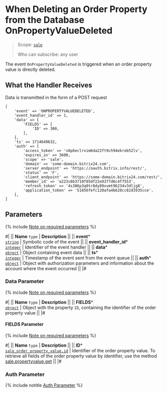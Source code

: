 # When Deleting an Order Property from the Database OnPropertyValueDeleted

> Scope: [`sale`](../../scopes/permissions.md) 
>
> Who can subscribe: any user

The event `OnPropertyValueDeleted` is triggered when an order property value is directly deleted.

## What the Handler Receives

Data is transmitted in the form of a POST request

```
[
    'event' => 'ONPROPERTYVALUEDELETED',
    'event_handler_id' => 1,
    'data' => [
        'FIELDS' => [
            'ID' => 300,
        ],
    ],
    'ts' => 1714649632,
    'auth' => [
        'access_token' => 's6p6eclrvim6da22ft9ch94ekreb52lv',
        'expires_in' => 3600,
        'scope' => 'sale',
        'domain' => 'some-domain.bitrix24.com',
        'server_endpoint' => 'https://oauth.bitrix.info/rest/',
        'status' => 'F',
        'client_endpoint' => 'https://some-domain.bitrix24.com/rest/',
        'member_id' => 'a223c6b3710f85df22e9377d6c4f7553',
        'refresh_token' => '4s386p3q0tr8dy89xvmt96234v3dljg8',
        'application_token' => '51856fefc120afa4b628cc82d3935cce',
    ],
]
```

## Parameters

{% include [Note on required parameters](../../../_includes/required.md) %}

#|
|| **Name**
`type` | **Description** ||
|| **event***  
[`string`](../../data-types.md) | Symbolic code of the event ||
|| **event_handler_id***  
[`integer`](../../data-types.md) | Identifier of the event handler ||
|| **data***  
[`object`](../../data-types.md) | Object containing event data ||
|| **ts***  
[`integer`](../../data-types.md) | Timestamp of the event sent from the event queue ||
|| **auth***  
[`object`](../../data-types.md) | Object with authorization parameters and information about the account where the event occurred ||
|#

### Data Parameter

{% include [Note on required parameters](../../../_includes/required.md) %}

#|
|| **Name**
`type` | **Description** ||
|| **FIELDS***  
[`object`](../../data-types.md) | Object with the property `ID`, containing the identifier of the order property value ||
|#

#### FIELDS Parameter

{% include [Note on required parameters](../../../_includes/required.md) %}

#|
|| **Name**
`type` | **Description** ||
|| **ID***  
[`sale_order_property_value.id`](../data-types.md) | Identifier of the order property value. To retrieve all fields of the order property value by identifier, use the method [sale.propertyvalue.get](../property-value/sale-property-value-get.md) ||
|#

### Auth Parameter

{% include notitle [Auth Parameter](../../../_includes/auth-params-in-events.md) %}